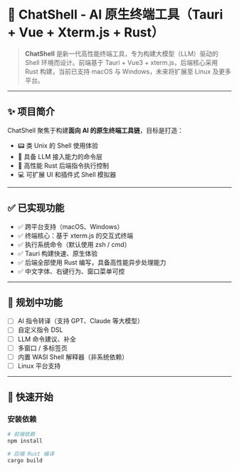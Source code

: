 # 🧠 ChatShell - AI 原生终端工具（Tauri + Vue + Xterm.js + Rust）

> **ChatShell** 是新一代高性能终端工具，专为构建大模型（LLM）驱动的 Shell 环境而设计。前端基于 Tauri + Vue3 + xterm.js，后端核心采用 Rust 构建，当前已支持 macOS 与 Windows，未来将扩展至 Linux 及更多平台。

---

## ✨ 项目简介

ChatShell 聚焦于构建**面向 AI 的原生终端工具链**，目标是打造：
- 📟 类 Unix 的 Shell 使用体验
- 🧠 具备 LLM 接入能力的命令层
- 🦀 高性能 Rust 后端指令执行控制
- 💻 可扩展 UI 和插件式 Shell 模拟器

---

## ✅ 已实现功能

- ✅ 跨平台支持（macOS、Windows）
- ✅ 终端核心：基于 xterm.js 的交互式终端
- ✅ 执行系统命令（默认使用 zsh / cmd）
- ✅ Tauri 构建快速、原生体验
- ✅ 后端全部使用 Rust 编写，具备高性能异步处理能力
- ✅ 中文字体、右键行为、窗口菜单可控

---

## 🚧 规划中功能

- [ ] AI 指令转译（支持 GPT、Claude 等大模型）
- [ ] 自定义指令 DSL
- [ ] LLM 命令建议、补全
- [ ] 多窗口 / 多标签页
- [ ] 内置 WASI Shell 解释器（非系统依赖）
- [ ] Linux 平台支持

---

## 🧪 快速开始

### 安装依赖

```bash
# 前端依赖
npm install

# 后端 Rust 编译
cargo build
